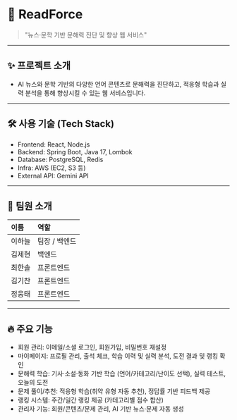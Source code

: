 # 📌 ReadForce

> "뉴스·문학 기반 문해력 진단 및 향상 웹 서비스"

---

## ✨ 프로젝트 소개
- AI 뉴스와 문학 기반의 다양한 언어 콘텐츠로 문해력을 진단하고, 적응형 학습과 실력 분석을 통해 향상시킬 수 있는 웹 서비스입니다.

---

## 🛠 사용 기술 (Tech Stack)
- Frontend: React, Node.js
- Backend: Spring Boot, Java 17, Lombok
- Database: PostgreSQL, Redis
- Infra: AWS (EC2, S3 등)
- External API: Gemini API
  
---

## 👥 팀원 소개
| 이름 | 역할 |
|:---|:---|
| 이하늘 | 팀장 / 백엔드 | 
| 김제현 | 백엔드 |
| 최한솔 | 프론트엔드 | 
| 김기찬 | 프론트엔드 | 
| 정웅태 | 프론트엔드 |

---

## 🔥 주요 기능
- 회원 관리: 이메일/소셜 로그인, 회원가입, 비밀번호 재설정
- 마이페이지: 프로필 관리, 출석 체크, 학습 이력 및 실력 분석, 도전 결과 및 랭킹 확인
- 문해력 학습: 기사·소설·동화 기반 학습 (언어/카테고리/난이도 선택), 실력 테스트, 오늘의 도전
- 문제 풀이/추천: 적응형 학습(취약 유형 자동 추천), 정답률 기반 피드백 제공
- 랭킹 시스템: 주간/일간 랭킹 제공 (카테고리별 점수 합산)
- 관리자 기능: 회원/콘텐츠/문제 관리, AI 기반 뉴스·문제 자동 생성
